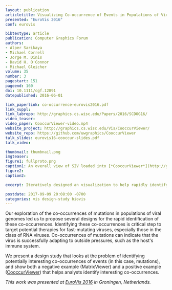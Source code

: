 ```yaml
--- 
layout: publication
articletitle: Visualizing Co-occurrence of Events in Populations of Viral Genome Sequences
presented: "EuroVis 2016"
conf: eurovis

bibtextype: article
publication: Computer Graphics Forum
authors: 
- Alper Sarikaya
- Michael Correll
- Jorge M. Dinis
- David H. O'Connor
- Michael Gleicher
volume: 35
number: 3
pagestart: 151
pageend: 160
doi: 10.1111/cgf.12891
datepublished: 2016-06-01

link_paperlink: co-occurrence-eurovis2016.pdf
link_suppl:
link_labrepo: http://graphics.cs.wisc.edu/Papers/2016/SCDOG16/
video_teaser: 
video_paper: CooccurViewer-video.mp4
website_project: http://graphics.cs.wisc.edu/Vis/CooccurViewer/
website_repo: https://github.com/uwgraphics/CooccurViewer
talk_slides: eurovis16-cooccur-slides.pdf
talk_video:

thumbnail: thumbnail.png
imgteaser:
figure1: fullproto.png
caption1: An overall view of SIV loaded into [*CooccurViewer*](http://graphics.cs.wisc.edu/Vis/CooccurViewer/).  Annotations (a) denote regions of the genome that have some biological context, and the overview (b) denotes positions of significant co-occurrence, summarizing three user-controlled metrics using color. The correlation diagrams (c) provide a representation of correlation between pairs of positions, and some details (d) about metric values.  The current position's summary of correlations (e) is given on the left, with small-multiple representations.  The sliders (f) control the thresholds for the interest metrics and filters the co-occurrences shown in the visualization.
figure2: 
caption2: 

excerpt: Iteratively designed an visualization to help rapidly identify co-occurrences of base-pair mutations in populations of viral genomes.

postdate: 2017-09-09 20:08:00 -0700
categories: vis design-study biovis
---
```


Our exploration of the co-occurrences of mutations in populations of viral genomes led us to propose several designs for the rapid identification of these co-occurrences. Identifying these co-occurrences is critical step to target potential therapies for fast-mutating viruses, especially those in the class of RNA viruses. Co-occurrences of mutations can indicate that the virus is successfully adapting to outside pressures, such as the host's immune system. 

We present a design study that looks at the problem of identifying potentially interesting co-occurrences of events (in this case, mutations), and show both a negative example (MatrixViewer) and a positive example ([CooccurViewer](http://graphics.cs.wisc.edu/Vis/CooccurViewer/)) that helps analysts identify interesting co-occurrences.

*This work was presented at [EuroVis 2016](http://www.cs.rug.nl/jbi/eurovis2016/) in Groningen, Netherlands.*
